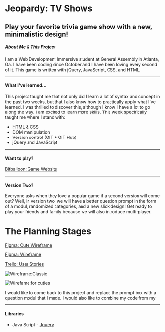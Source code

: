 # Jeopardy: TV Shows
Play your favorite trivia game show with a new, minimalistic design!
---
##### About Me & This Project
I am a Web Development Immersive student at General Assembly in Atlanta, Ga. I have been coding since October and I have been loving every second of it. This game is written with jQuery, JavaScript, CSS, and HTML. 

---
#### What I've learned...
This project taught me that not only did I learn a lot of syntax and concept in the past two weeks, but that I also know how to practically apply what I've learned. I was thrilled to discover this, although I know I have a lot to go along the way. I am excited to learn more skills. This week specifically taught me where I stand with:
* HTML & CSS
* DOM manipulation
* Version control (GIT + GIT Hub)
* jQuery and JavaScript
---

#### Want to play?
[Bitballoon: Game Website](jeopardy-ninti.bitballoon.com)

---

#### Version Two?
Everyone asks when they love a popular game if a second version will come out? Well, in version two, we will have a better question prompt in the form of a modul, randomized categories, and a new slick design! Get ready to play your friends and family because we will also introduce multi-player.

# The Planning Stages
[Figma: Cute Wireframe](https://www.figma.com/file/78kqvgwZUoQiDUtbOD7aqa/Jeopardy%3A-%23Friendship-is-Magic-(Classic)?node-id=1%3A2)


[Figma: Wireframe](https://www.figma.com/file/04dSJpViNz16WcISBs0pbJQ1/Jeopardy%3A-Classic%E2%84%A2)


[Trello: User Stories](https://trello.com/b/tuKGFzHD/game-project-board)


![Wireframe:Classic](https://i.imgur.com/I4Ws93N.png)

![Wirefame:for cuties](https://i.imgur.com/n7oLgJ9.png)

I would like to come back to this project and replace the prompt box with a question modul that I made. I would also like to combine my code from my 

---
#### Libraries
* Java Script - [Jquery](https://jquery.com/)

